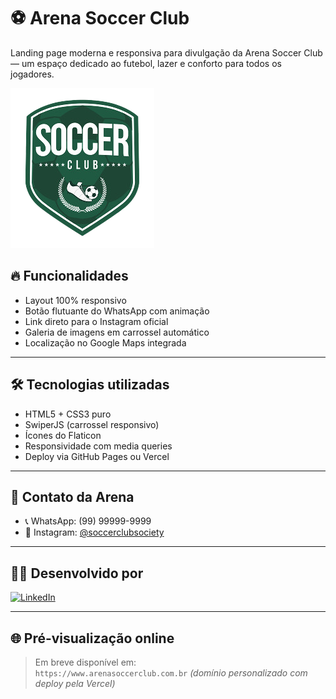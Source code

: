 # ⚽ Arena Soccer Club

Landing page moderna e responsiva para divulgação da Arena Soccer Club — um espaço dedicado ao futebol, lazer e conforto para todos os jogadores.

![Screenshot](imagens/logo.png)

## 🔥 Funcionalidades

- Layout 100% responsivo
- Botão flutuante do WhatsApp com animação
- Link direto para o Instagram oficial
- Galeria de imagens em carrossel automático
- Localização no Google Maps integrada

---

## 🛠️ Tecnologias utilizadas

- HTML5 + CSS3 puro
- SwiperJS (carrossel responsivo)
- Ícones do Flaticon
- Responsividade com media queries
- Deploy via GitHub Pages ou Vercel

---

## 📱 Contato da Arena

- 📞 WhatsApp: (99) 99999-9999  
- 📸 Instagram: [@soccerclubsociety](https://instagram.com/soccerclubsociety)

---

## 👨‍💻 Desenvolvido por

[![LinkedIn](https://img.shields.io/badge/-Kalleb%20Mira-blue?style=flat-square&logo=Linkedin&logoColor=white&link=https://www.linkedin.com/in/kalleb-mira/)](https://www.linkedin.com/in/kalleb-mira/)

---

## 🌐 Pré-visualização online

> Em breve disponível em:  
> `https://www.arenasoccerclub.com.br` *(domínio personalizado com deploy pela Vercel)*
